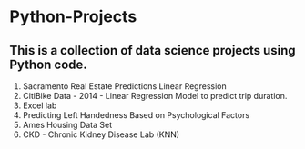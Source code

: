 # Python-Projects

## This is a collection of data science projects using Python code.

1. Sacramento Real Estate Predictions Linear Regression
2. CitiBike Data - 2014 - Linear Regression Model to predict trip duration. 
3. Excel lab
4. Predicting Left Handedness Based on Psychological Factors
5. Ames Housing Data Set
6. CKD - Chronic Kidney Disease Lab (KNN)
